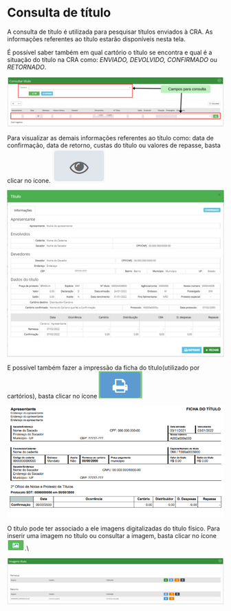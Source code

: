 # Consulta de título

A consulta de título é utilizada para pesquisar títulos enviados à CRA. As informações referentes ao título estarão disponíveis nesta tela.

É possível saber também em qual cartório o título se encontra e qual é a situação do título na CRA como: _ENVIADO, DEVOLVIDO, CONFIRMADO_ ou _RETORNADO_.

![](<../../.gitbook/assets/Campos para consulta (2) (1).png>)

Para visualizar as demais informações referentes ao título como: data de confirmação, data de retorno, custas do título ou valores de repasse, basta clicar no ícone. <img src="../../.gitbook/assets/image (22) (1) (1).png" alt="" data-size="line">

![](<../../.gitbook/assets/image (40).png>)

E possível também fazer a impressão da ficha do título(utilizado por cartórios), basta clicar no ícone <img src="../../.gitbook/assets/image (14) (1).png" alt="" data-size="line">

![](../../.gitbook/assets/image.png)

O título pode ter associado a ele imagens digitalizadas do título físico. Para inserir uma imagem no título ou consultar a imagem, basta clicar no ícone <img src="../../.gitbook/assets/image (3) (1) (1) (1).png" alt="" data-size="line">.\


![](<../../.gitbook/assets/image (9) (1) (1).png>)
